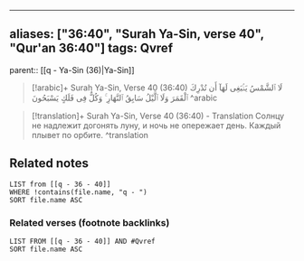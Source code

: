 
---
aliases: ["36:40", "Surah Ya-Sin, verse 40", "Qur'an 36:40"]
tags: Qvref
---

parent:: [[q - Ya-Sin (36)|Ya-Sin]]

> [!arabic]+ Surah Ya-Sin, Verse 40 (36:40)
> <span class="quran-arabic">لَا ٱلشَّمْسُ يَنۢبَغِى لَهَآ أَن تُدْرِكَ ٱلْقَمَرَ وَلَا ٱلَّيْلُ سَابِقُ ٱلنَّهَارِ ۚ وَكُلٌّ فِى فَلَكٍ يَسْبَحُونَ</span>
^arabic

> [!translation]+ Surah Ya-Sin, Verse 40 (36:40) - Translation
> Солнцу не надлежит догонять луну, и ночь не опережает день. Каждый плывет по орбите.
^translation



## Related notes
```dataview
LIST from [[q - 36 - 40]]
WHERE !contains(file.name, "q - ")
SORT file.name ASC
```

### Related verses (footnote backlinks)
```dataview
LIST FROM [[q - 36 - 40]] AND #Qvref
SORT file.name ASC
```

